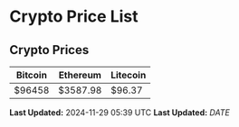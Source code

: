 # Crypto Price List

## Crypto Prices
| Bitcoin | Ethereum | Litecoin |
| ------- | -------- | -------- |
| $96458 | $3587.98 | $96.37 |
**Last Updated:** 2024-11-29 05:39 UTC
**Last Updated:** $DATE$
